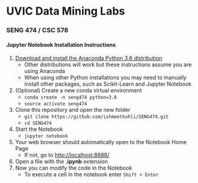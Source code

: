 # UVIC Data Mining Labs
### SENG 474 / CSC 578

#### Jupyter Notebook Installation Instructions
1. [Download and install the Anaconda Python 3.6 distribution](https://www.anaconda.com/download/)
    * Other distributions will work but these instructions assume you are using Anaconda
    * When using other Python installations you may need to manually install other packages, such as Scikit-Learn and Jupyter Notebook
2. (Optional) Create a new conda virtual environment
    * `conda create -n seng474 python=3.6`
    * `source activate seng474`
3. Clone this repository and open the new folder
    * `git clone https://github.com/ishmeetkohli/SENG474.git`
    * `cd SENG474`
4. Start the Notebook
    * `jupyter notebook`
5. Your web browser should automatically open to the Notebook Home Page
    * If not, go to [http://localhost:8888/](http://localhost:8888/)
6. Open a file with the __.ipynb__ extension
7. Now you can modify the code in the Notebook
    * To execute a cell in the notebook enter `Shift + Enter`
